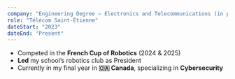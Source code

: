 ```yaml
---
company: "Engineering Degree – Electronics and Telecommunications (in progress)"
role: "Télécom Saint-Étienne"
dateStart: "2023"
dateEnd: "Present"
---
```


- Competed in the **French Cup of Robotics** (2024 & 2025)
- **Led** my school’s robotics club as President
- Currently in my final year in **🇨🇦 Canada**, specializing in **Cybersecurity**

